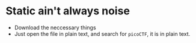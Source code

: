 # Static ain't always noise
- Download the neccessary things
- Just open the file in plain text, and search for `picoCTF`, it is in plain text.